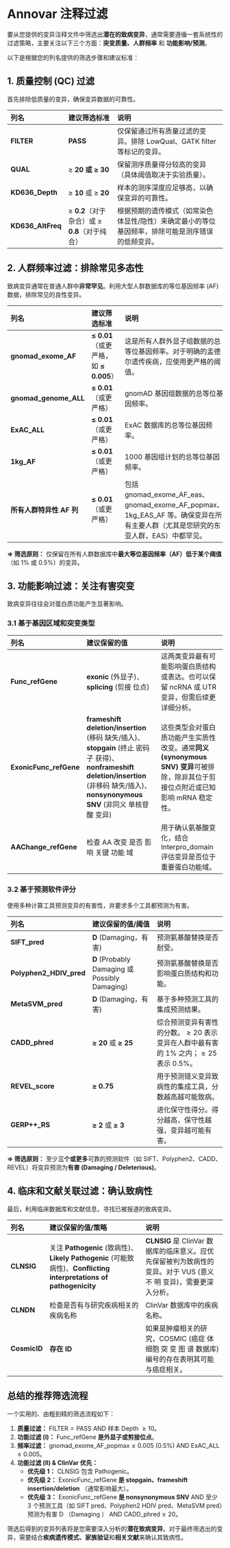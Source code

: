 # Annovar 注释过滤
要从您提供的变异注释文件中筛选出**潜在的致病变异**，通常需要遵循一套系统性的过滤策略，主要关注以下三个方面：**突变质量、人群频率** 和 **功能影响/预测**。

以下是根据您的列名提供的筛选步骤和建议标准：



## 1. 质量控制 (QC) 过滤

首先排除低质量的变异，确保变异数据的可靠性。

| 列名 | 建议筛选标准 | 说明 |
| :--- | :--- | :--- |
| **FILTER** | **PASS** | 仅保留通过所有质量过滤的变异。排除 $\text{LowQual}$、$\text{GATK}$ $\text{filter}$ 等标记的变异。 |
| **QUAL** | $\ge$ **20 或 $\ge$ 30** | 保留测序质量得分较高的变异（具体阈值取决于实验质量）。 |
| **KD636\_Depth** | $\ge$ **10** 或 $\ge$ **20** | 样本的测序深度应足够高，以确保变异的可靠性。 |
| **KD636\_AltFreq** | $\ge$ **0.2**（对于杂合）或 $\ge$ **0.8**（对于纯合） | 根据预期的遗传模式（如常染色体显性/隐性）来确定最小的等位基因频率，排除可能是测序错误的低频变异。 |



## 2. 人群频率过滤：排除常见多态性

致病变异通常在普通人群中**非常罕见**。利用大型人群数据库的等位基因频率 ($\text{AF}$) 数据，排除常见的良性变异。

| 列名 | 建议筛选标准 | 说明 |
| :--- | :--- | :--- |
| **gnomad\_exome\_AF** | **$\le$ 0.01**（或更严格，如 **$\le$ 0.005**） | 这是所有人群外显子组数据的总等位基因频率。对于明确的孟德尔遗传疾病，应使用更严格的阈值。 |
| **gnomad\_genome\_ALL** | **$\le$ 0.01**（或更严格） | $\text{gnomAD}$ 基因组数据的总等位基因频率。 |
| **ExAC\_ALL** | **$\le$ 0.01**（或更严格） | $\text{ExAC}$ 数据库的总等位基因频率。 |
| **1kg\_AF** | **$\le$ 0.01**（或更严格） | $\text{1000}$ 基因组计划的总等位基因频率。 |
| **所有人群特异性 AF 列** | **$\le$ 0.01**（或更严格） | 包括 $\text{gnomad\_exome\_AF\_eas}$、$\text{gnomad\_exome\_AF\_popmax}$、$\text{1kg\_EAS\_AF}$ 等。确保变异在所有主要人群（尤其是您研究的东亚人群，$\text{EAS}$）中都罕见。 |

**$\Rightarrow$ 筛选原则：** 仅保留在所有人群数据库中**最大等位基因频率（$\text{AF}$）低于某个阈值**（如 $1\%$ 或 $0.5\%$）的变异。



## 3. 功能影响过滤：关注有害突变

致病变异往往会对蛋白质功能产生显著影响。

### 3.1 基于基因区域和突变类型

| 列名 | 建议保留的值 | 说明 |
| :--- | :--- | :--- |
| **Func\_refGene** | **exonic** ($\text{外显子}$)、**splicing** ($\text{剪接}$ $\text{位点}$) | 这两类变异最有可能影响蛋白质结构或表达。也可以保留 $\text{ncRNA}$ 或 $\text{UTR}$ 变异，但需后续更详细分析。 |
| **ExonicFunc\_refGene** | **frameshift $\text{deletion/insertion}$** ($\text{移码}$ $\text{缺失/插入}$)、**stopgain** ($\text{终止}$ $\text{密码子}$ $\text{获得}$)、**nonframeshift $\text{deletion/insertion}$** ($\text{非移码}$ $\text{缺失/插入}$)、**nonsynonymous $\text{SNV}$** ($\text{非同义}$ $\text{单核苷酸}$ $\text{变异}$) | 这些类型会对蛋白质功能产生实质性改变。通常**同义 ($\text{synonymous}$ $\text{SNV}$) 变异**可被排除，除非其位于剪接位点附近或已知影响 $\text{mRNA}$ 稳定性。 |
| **AAChange\_refGene** | $\text{检查}$ $\text{AA}$ $\text{改变}$ $\text{是否}$ $\text{影响}$ $\text{关键}$ $\text{功能}$ $\text{域}$ | 用于确认氨基酸变化，结合 $\text{Interpro\_domain}$ 评估变异是否位于重要蛋白功能域。 |

### 3.2 基于预测软件评分

使用多种计算工具预测变异的有害性，并要求多个工具都预测为有害。

| 列名 | 建议保留的值/阈值 | 说明 |
| :--- | :--- | :--- |
| **SIFT\_pred** | **D** ($\text{Damaging}$，有害) | 预测氨基酸替换是否耐受。 |
| **Polyphen2\_HDIV\_pred** | **D** ($\text{Probably}$ $\text{Damaging}$ 或 $\text{Possibly}$ $\text{Damaging}$) | 预测氨基酸替换是否影响蛋白质结构和功能。 |
| **MetaSVM\_pred** | **D** ($\text{Damaging}$，有害) | 基于多种预测工具的集成预测结果。 |
| **CADD\_phred** | **$\ge$ 20** 或 **$\ge$ 25** | 综合预测变异有害性的分数。$\ge 20$ 表示变异在人群中最有害的 $1\%$ 之内；$\ge 25$ 表示 $0.5\%$。 |
| **REVEL\_score** | **$\ge$ 0.75** | 用于预测错义变异致病性的集成工具，分数越高越可能致病。 |
| **GERP++\_RS** | **$\ge$ 2** 或 **$\ge$ 3** | 进化保守性得分。得分越高，保守性越强，变异越可能有害。 |

**$\Rightarrow$ 筛选原则：** 至少**三个或更多**可靠的预测软件（如 $\text{SIFT}$、$\text{Polyphen}2$、$\text{CADD}$、$\text{REVEL}$）将变异预测为**有害 ($\text{Damaging}$ / $\text{Deleterious}$)**。



## 4. 临床和文献关联过滤：确认致病性

最后，利用临床数据库和文献信息，寻找已被报道的致病变异。

| 列名 | 建议保留的值/策略 | 说明 |
| :--- | :--- | :--- |
| **CLNSIG** | 关注 **Pathogenic** ($\text{致病性}$)、**Likely $\text{Pathogenic}$** ($\text{可能致病性}$)、**$\text{Conflicting}$ $\text{interpretations}$ $\text{of}$ $\text{pathogenicity}$** | **CLNSIG** 是 $\text{ClinVar}$ 数据库的临床意义。应优先保留被判为致病性的变异。对于 $\text{VUS}$ ($\text{意义}$ $\text{不}$ $\text{明}$ $\text{变异}$)，需要更深入分析。 |
| **CLNDN** | 检查是否有与研究疾病相关的疾病名称 | $\text{ClinVar}$ 数据库中的疾病名称。 |
| **CosmicID** | **存在 $\text{ID}$** | 如果是肿瘤相关的研究，$\text{COSMIC}$ ($\text{癌症}$ $\text{体}$ $\text{细胞}$ $\text{突}$ $\text{变}$ $\text{图}$ $\text{谱}$ $\text{数据库}$) 编号的存在表明其可能与癌症相关。 |



## 总结的推荐筛选流程

一个实用的、由粗到精的筛选流程如下：

1.  **质量过滤：** $\text{FILTER} = \text{PASS}$ $\text{AND}$ 样本 $\text{Depth}$ $\ge 10$。
2.  **功能过滤 (I)：** $\text{Func\_refGene}$ **是外显子或剪接位点**。
3.  **频率过滤：** $\text{gnomad\_exome\_AF\_popmax} \le 0.005$ ($\text{0.5\%}$) $\text{AND}$ $\text{ExAC\_ALL} \le 0.005$。
4.  **功能过滤 (II) & $\text{ClinVar}$ 优先：**
    * **优先级 1：** $\text{CLNSIG}$ $\text{包含}$ $\text{Pathogenic}$。
    * **优先级 2：** $\text{ExonicFunc\_refGene}$ **是 $\text{stopgain}$、$\text{frameshift}$ $\text{insertion/deletion}$** $\text{（}$通常影响最大）。
    * **优先级 3：** $\text{ExonicFunc\_refGene}$ **是 $\text{nonsynonymous}$ $\text{SNV}$** $\text{AND}$ 至少 $\text{3}$ 个预测工具（如 $\text{SIFT}$ $\text{pred}$、$\text{Polyphen}2$ $\text{HDIV}$ $\text{pred}$、$\text{MetaSVM}$ $\text{pred}$）预测为有害 $\text{D}$ $\text{（}$$\text{Damaging}$ $\text{）}$ $\text{AND}$ $\text{CADD\_phred} \ge 20$。

筛选后得到的变异列表将是您需要深入分析的**潜在致病变异**。对于最终筛选出的变异，需要结合**疾病遗传模式、家族验证**和**相关文献**来确认其致病性。
